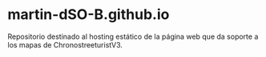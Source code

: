 # martin-dSO-B.github.io
Repositorio destinado al hosting estático de la página web que da soporte a los mapas de ChronostreeturistV3.
